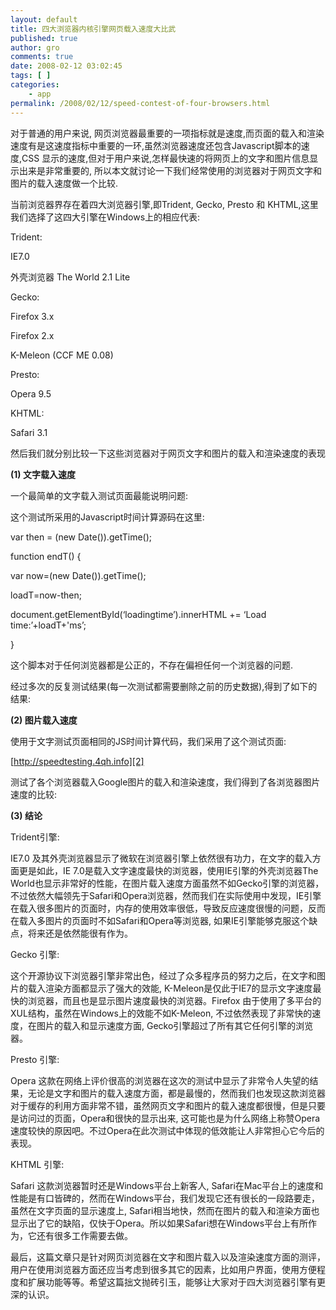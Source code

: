 ```yaml
---
layout: default
title: 四大浏览器内核引擎网页载入速度大比武
published: true
author: gro
comments: true
date: 2008-02-12 03:02:45
tags: [ ]
categories:
    - app
permalink: /2008/02/12/speed-contest-of-four-browsers.html
---
```

对于普通的用户来说, 网页浏览器最重要的一项指标就是速度,而页面的载入和渲染速度有是这速度指标中重要的一环,虽然浏览器速度还包含Javascript脚本的速度,CSS 显示的速度,但对于用户来说,怎样最快速的将网页上的文字和图片信息显示出来是非常重要的, 所以本文就讨论一下我们经常使用的浏览器对于网页文字和图片的载入速度做一个比较.
  
当前浏览器界存在着四大浏览器引擎,即Trident, Gecko, Presto 和 KHTML,这里我们选择了这四大引擎在Windows上的相应代表:



Trident:
  
IE7.0
  
外壳浏览器 The World 2.1 Lite
  
Gecko:
  
Firefox 3.x
  
Firefox 2.x
  
K-Meleon (CCF ME 0.08)
  
Presto:
  
Opera 9.5
  
KHTML:
  
Safari 3.1
  
然后我们就分别比较一下这些浏览器对于网页文字和图片的载入和渲染速度的表现
  
**(1) 文字载入速度**
  
一个最简单的文字载入测试页面最能说明问题:
  

  
这个测试所采用的Javascript时间计算源码在这里:
  
var then = (new Date()).getTime();
  
function endT() {
  
var now=(new Date()).getTime();
  
loadT=now-then;
  
document.getElementById(&#8216;loadingtime&#8217;).innerHTML += &#8216;Load time:&#8217;+loadT+'ms&#8217;;
  
}
  
这个脚本对于任何浏览器都是公正的，不存在偏袒任何一个浏览器的问题.
  
经过多次的反复测试结果(每一次测试都需要删除之前的历史数据),得到了如下的结果:

[][1]

**(2) 图片载入速度**
  
使用于文字测试页面相同的JS时间计算代码，我们采用了这个测试页面:
  
[http://speedtesting.4qh.info][2]
  
测试了各个浏览器载入Google图片的载入和渲染速度，我们得到了各浏览器图片速度的比较:

[][3]

**(3) 结论**
  
Trident引擎:
  
IE7.0 及其外壳浏览器显示了微软在浏览器引擎上依然很有功力，在文字的载入方面更是如此，IE 7.0是载入文字速度最快的浏览器，使用IE引擎的外壳浏览器The World也显示非常好的性能，在图片载入速度方面虽然不如Gecko引擎的浏览器，不过依然大幅领先于Safari和Opera浏览器，然而我们在实际使用中发现，IE引擎在载入很多图片的页面时，内存的使用效率很低，导致反应速度很慢的问题，反而在载入多图片的页面时不如Safari和Opera等浏览器, 如果IE引擎能够克服这个缺点，将来还是依然能很有作为。
  
Gecko 引擎:
  
这个开源协议下浏览器引擎非常出色，经过了众多程序员的努力之后，在文字和图片的载入渲染方面都显示了强大的效能, K-Meleon是仅此于IE7的显示文字速度最快的浏览器，而且也是显示图片速度最快的浏览器。Firefox 由于使用了多平台的XUL结构，虽然在Windows上的效能不如K-Meleon, 不过依然表现了非常快的速度，在图片的载入和显示速度方面, Gecko引擎超过了所有其它任何引擎的浏览器。
  
Presto 引擎:
  
Opera 这款在网络上评价很高的浏览器在这次的测试中显示了非常令人失望的结果，无论是文字和图片的载入速度方面，都是最慢的，然而我们也发现这款浏览器对于缓存的利用方面非常不错，虽然网页文字和图片的载入速度都很慢，但是只要是访问过的页面，Opera和很快的显示出来, 这可能也是为什么网络上称赞Opera速度较快的原因吧。不过Opera在此次测试中体现的低效能让人非常担心它今后的表现。
  
KHTML 引擎:
  
Safari 这款浏览器暂时还是Windows平台上新客人, Safari在Mac平台上的速度和性能是有口皆碑的，然而在Windows平台，我们发现它还有很长的一段路要走，虽然在文字页面的显示速度上, Safari相当地快，然而在图片的载入和渲染方面也显示出了它的缺陷，仅快于Opera。所以如果Safari想在Windows平台上有所作为，它还有很多工作需要去做。
  
最后，这篇文章只是针对网页浏览器在文字和图片载入以及渲染速度方面的测评，用户在使用浏览器方面还应当考虑到很多其它的因素，比如用户界面，使用方便程度和扩展功能等等。希望这篇拙文抛砖引玉，能够让大家对于四大浏览器引擎有更深的认识。

 [1]: http://getfreeware.net/wp-content/uploads/2008/02/1-152312.jpg
 [2]: http://speedtesting.4qh.info/
 [3]: http://getfreeware.net/wp-content/uploads/2008/02/2-152323.jpg